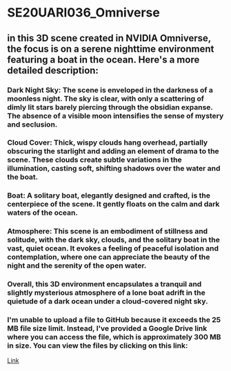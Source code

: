 # SE20UARI036_Omniverse

## in this 3D scene created in NVIDIA Omniverse, the focus is on a serene nighttime environment featuring a boat in the ocean. Here's a more detailed description:

### Dark Night Sky: The scene is enveloped in the darkness of a moonless night. The sky is clear, with only a scattering of dimly lit stars barely piercing through the obsidian expanse. The absence of a visible moon intensifies the sense of mystery and seclusion.

### Cloud Cover: Thick, wispy clouds hang overhead, partially obscuring the starlight and adding an element of drama to the scene. These clouds create subtle variations in the illumination, casting soft, shifting shadows over the water and the boat.

### Boat: A solitary boat, elegantly designed and crafted, is the centerpiece of the scene. It gently floats on the calm and dark waters of the ocean.

### Atmosphere: This scene is an embodiment of stillness and solitude, with the dark sky, clouds, and the solitary boat in the vast, quiet ocean. It evokes a feeling of peaceful isolation and contemplation, where one can appreciate the beauty of the night and the serenity of the open water.

### Overall, this 3D environment encapsulates a tranquil and slightly mysterious atmosphere of a lone boat adrift in the quietude of a dark ocean under a cloud-covered night sky.

### I'm unable to upload a file to GitHub because it exceeds the 25 MB file size limit. Instead, I've provided a Google Drive link where you can access the file, which is approximately 300 MB in size. You can view the files by clicking on this link: 

[Link](https://drive.google.com/drive/folders/1kQG_PiSfq7P0WX-fSEJZQb8c2KYKW9cV?usp=sharing)
